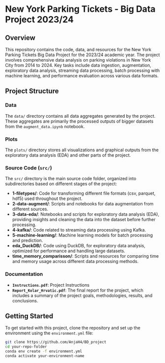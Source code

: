 # New York Parking Tickets - Big Data Project 2023/24

## Overview
This repository contains the code, data, and resources for the New York Parking Tickets Big Data Project for the 2023/24 academic year. The project involves comprehensive data analysis on parking violations in New York City from 2014 to 2024. Key tasks include data ingestion, augmentation, exploratory data analysis, streaming data processing, batch processing with machine learning, and performance evaluation across various data formats.

## Project Structure

### Data
The `data/` directory contains all data aggregates generated by the project. These aggregates are primarily the processed outputs of bigger datasets from the `augment_data.ipynb` notebook.

### Plots
The `plots/` directory stores all visualizations and graphical outputs from the exploratory data analysis (EDA) and other parts of the project.

### Source Code (`src/`)
The `src/` directory is the main source code folder, organized into subdirectories based on different stages of the project:
- **1-filetypes/**: Code for transforming different file formats (csv, parquet, hdf5) used throughout the project.
- **2-data-augment/**: Scripts and notebooks for data augmentation from different sources.
- **3-data-eda/**: Notebooks and scripts for exploratory data analysis (EDA), providing insights and cleaning the data into the dataset before further processing.
- **4-kafka/**: Code related to streaming data processing using Kafka.
- **5-machine-learning/**: Machine learning models for batch processing and prediction.
- **eda_DuckDB/**: Code using DuckDB, for exploratory data analysis, optimized for performance and handling large datasets.
- **time_memory_comparisson/**: Scripts and resources for comparing time and memory usage across different data processing methods.

### Documentation
- **`Instructions.pdf`**: Project Instructions
- **`Report_Kolar_Hrvatic.pdf`**: The final report for the project, which includes a summary of the project goals, methodologies, results, and conclusions.

## Getting Started
To get started with this project, clone the repository and set up the environment using the `environment.yml` file:

```bash
git clone https://github.com/AnjaH4/BD_project
cd your-repo-folder
conda env create -f environment.yml
conda activate your-environment-name
